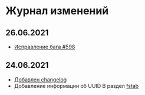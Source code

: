 # Журнал изменений

## 26.06.2021

- [Исправление бага #598](https://github.com/Linux4Yourself/Linux4Yourself.Book/pull/607)

## 24.06.2021

- [Добавлен changelog](https://github.com/Linux4Yourself/Linux4Yourself.Book/issues/264)
- Добавление информации об UUID В раздел [fstab](setup/fstab)
